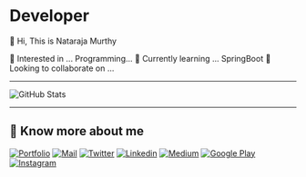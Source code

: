 # Developer

👋 Hi, This is Nataraja Murthy

👀 Interested in ...
Programming...
🌱 Currently learning ...
SpringBoot
💞️ Looking to collaborate on ...
*****

![GitHub Stats](https://github-readme-stats.vercel.app/api?username=Nataraja-Murthy&show_icons=true&theme=dark)

*****
## 🔗 Know more about me 

[![Portfolio](https://img.shields.io/badge/-Portfolio-black?style=for-the-badge&logo=google-chrome&logoColor=white)](https://natarajamurthy.github.io/)
[![Mail](https://img.shields.io/badge/-Say%20Hi!-black?style=for-the-badge&logo=gmail)](mailto:murthym@yupptv.com)
[![Twitter](https://img.shields.io/badge/-Twitter-black?style=for-the-badge&logo=twitter)](https://twitter.com/yoursNataraj)
[![Linkedin](https://img.shields.io/badge/-LinkedIn-black?style=for-the-badge&logo=Linkedin)](https://www.linkedin.com/in/yoursNataraj/)
[![Medium](https://img.shields.io/badge/-Medium-black?style=for-the-badge&logo=Medium)](https://medium.com/@yoursNataraj)
[![Google Play](https://img.shields.io/badge/-Google%20Play-black?style=for-the-badge&logo=google-play)](https://play.google.com/store/apps/dev?id=0)
[![Instagram](https://img.shields.io/badge/-Instagram-black?style=for-the-badge&logo=instagram)](https://instagram.com/yoursNataraj/)
